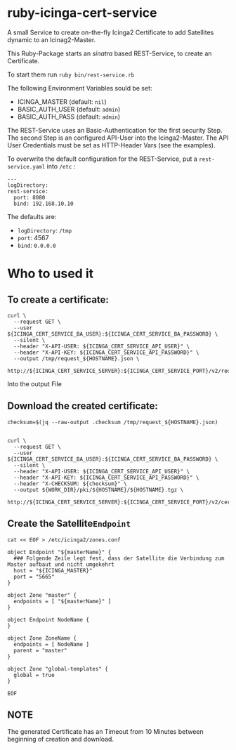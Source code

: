 ruby-icinga-cert-service
========================

A small Service to create on-the-fly Icinga2 Certificate to add Satellites dynamic to an Icinag2-Master.

This Ruby-Package starts an *sinatra* based REST-Service, to create an Certificate.

To start them run ```ruby bin/rest-service.rb```

The following Environment Variables sould be set:

 -  ICINGA_MASTER  (default: `nil`)
 -  BASIC_AUTH_USER  (default: `admin`)
 -  BASIC_AUTH_PASS  (default: `admin`)

The REST-Service uses an Basic-Authentication for the first security Step.
The second Step is an configured API-User into the Icinga2-Master.
The API User Credentials must be set as HTTP-Header Vars (see the examples).

To overwrite the default configuration for the REST-Service, put a `rest-service.yaml` into `/etc` :

    ---
    logDirectory:
    rest-service:
      port: 8080
      bind: 192.168.10.10

The defaults are:

 - `logDirectory`: `/tmp`
 - `port`: 4567
 - `bind`: `0.0.0.0`



# Who to used it

## To create a certificate:

    curl \
      --request GET \
      --user ${ICINGA_CERT_SERVICE_BA_USER}:${ICINGA_CERT_SERVICE_BA_PASSWORD} \
      --silent \
      --header "X-API-USER: ${ICINGA_CERT_SERVICE_API_USER}" \
      --header "X-API-KEY: ${ICINGA_CERT_SERVICE_API_PASSWORD}" \
      --output /tmp/request_${HOSTNAME}.json \
      http://${ICINGA_CERT_SERVICE_SERVER}:${ICINGA_CERT_SERVICE_PORT}/v2/request/${HOSTNAME}

Into the output File

## Download the created certificate:

    checksum=$(jq --raw-output .checksum /tmp/request_${HOSTNAME}.json)


    curl \
      --request GET \
      --user ${ICINGA_CERT_SERVICE_BA_USER}:${ICINGA_CERT_SERVICE_BA_PASSWORD} \
      --silent \
      --header "X-API-USER: ${ICINGA_CERT_SERVICE_API_USER}" \
      --header "X-API-KEY: ${ICINGA_CERT_SERVICE_API_PASSWORD}" \
      --header "X-CHECKSUM: ${checksum}" \
      --output ${WORK_DIR}/pki/${HOSTNAME}/${HOSTNAME}.tgz \
       http://${ICINGA_CERT_SERVICE_SERVER}:${ICINGA_CERT_SERVICE_PORT}/v2/cert/${HOSTNAME}

## Create the  Satellite`Endpoint`

    cat << EOF > /etc/icinga2/zones.conf

    object Endpoint "${masterName}" {
      ### Folgende Zeile legt fest, dass der Satellite die Verbindung zum Master aufbaut und nicht umgekehrt
      host = "${ICINGA_MASTER}"
      port = "5665"
    }

    object Zone "master" {
      endpoints = [ "${masterName}" ]
    }

    object Endpoint NodeName {
    }

    object Zone ZoneName {
      endpoints = [ NodeName ]
      parent = "master"
    }

    object Zone "global-templates" {
      global = true
    }

    EOF


## NOTE
The generated Certificate has an Timeout from 10 Minutes between beginning of creation and download.

